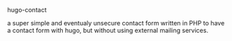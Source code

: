 hugo-contact

a super simple and eventualy unsecure contact form written in PHP to
have a contact form with hugo, but without using external mailing
services.

